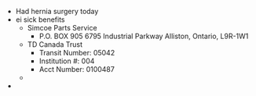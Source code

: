 - Had hernia surgery today
- ei sick benefits
	- Simcoe Parts Service
		- P.O. BOX 905
		  6795 Industrial Parkway
		  Alliston, Ontario, L9R-1W1
	- TD Canada Trust
		- Transit Number: 05042
		- Institution #: 004
		- Acct Number: 0100487
	-
-